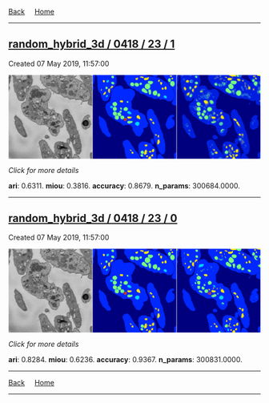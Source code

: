 
[Back](..)&nbsp;&nbsp;&nbsp;&nbsp;&nbsp;[Home](https://leapmanlab.github.io/snapshots)

---

<div class="summary"><a href="1"><h2>random_hybrid_3d / 0418 / 23 / 1</h2></a><p>Created 07 May 2019, 11:57:00
</p><a href="1"><img src="1/media/summary.png" align="center"></a><p>
<i>Click for more details</i>
</p></div>

**ari**: 0.6311. **miou**: 0.3816. **accuracy**: 0.8679. **n_params**: 300684.0000. 

---

<div class="summary"><a href="0"><h2>random_hybrid_3d / 0418 / 23 / 0</h2></a><p>Created 07 May 2019, 11:57:00
</p><a href="0"><img src="0/media/summary.png" align="center"></a><p>
<i>Click for more details</i>
</p></div>

**ari**: 0.8284. **miou**: 0.6236. **accuracy**: 0.9367. **n_params**: 300831.0000. 

---

[Back](..)&nbsp;&nbsp;&nbsp;&nbsp;&nbsp;[Home](https://leapmanlab.github.io/snapshots)

---